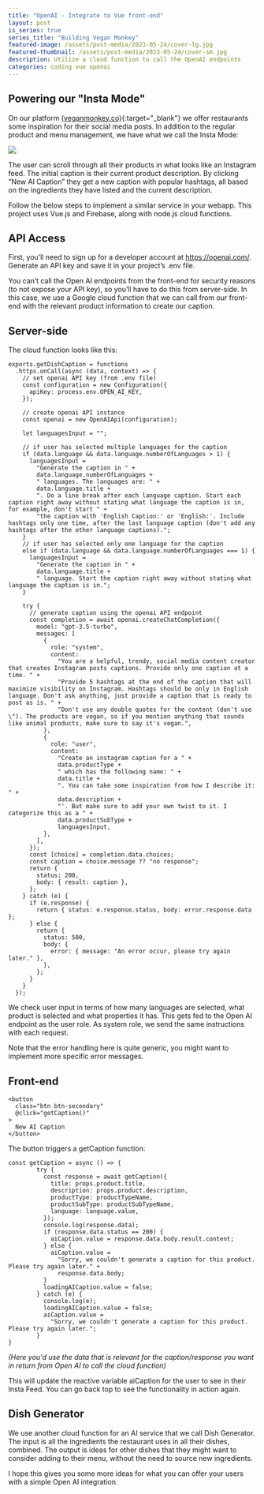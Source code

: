 ```yaml
---
title: "OpenAI - Integrate to Vue front-end"
layout: post
is_series: true
series_title: "Building Vegan Monkey"
featured-image: /assets/post-media/2023-05-24/cover-lg.jpg
featured-thumbnail: /assets/post-media/2023-05-24/cover-sm.jpg
description: Utilize a cloud function to call the OpenAI endpoints
categories: coding vue openai
---
```


## Powering our "Insta Mode"

On our platform [(veganmonkey.co)](https://veganmonkey.co){:target="\_blank"} we offer restaurants some inspiration for their social media posts. In addition to the regular product and menu management, we have what we call the Insta Mode:

<img class="half-image" src="/assets/post-media/2023-05-24/get-caption.gif"/>

The user can scroll through all their products in what looks like an Instagram feed. The initial caption is their current product description. By clicking “New AI Caption” they get a new caption with popular hashtags, all based on the ingredients they have listed and the current description.

Follow the below steps to implement a similar service in your webapp. This project uses Vue.js and Firebase, along with node.js cloud functions.

## API Access

First, you’ll need to sign up for a developer account at https://openai.com/. Generate an API key and save it in your project’s .env file.

You can’t call the Open AI endpoints from the front-end for security reasons (to not expose your API key), so you’ll have to do this from server-side. In this case, we use a Google cloud function that we can call from our front-end with the relevant product information to create our caption.

## Server-side

The cloud function looks like this:

```
exports.getDishCaption = functions
  .https.onCall(async (data, context) => {
    // set openai API key (from .env file)
    const configuration = new Configuration({
      apiKey: process.env.OPEN_AI_KEY,
    });

    // create openai API instance
    const openai = new OpenAIApi(configuration);

    let languagesInput = "";

    // if user has selected multiple languages for the caption
    if (data.language && data.language.numberOfLanguages > 1) {
      languagesInput =
        "Generate the caption in " +
        data.language.numberOfLanguages +
        " languages. The languages are: " +
        data.language.title +
        ". Do a line break after each language caption. Start each caption right away without stating what language the caption is in, for example, don't start " +
        "the caption with 'English Caption:' or 'English:'. Include hashtags only one time, after the last language caption (don't add any hashtags after the other language captions).";
    }
    // if user has selected only one language for the caption
    else if (data.language && data.language.numberOfLanguages === 1) {
      languagesInput =
        "Generate the caption in " +
        data.language.title +
        " language. Start the caption right away without stating what language the caption is in.";
    }

    try {
      // generate caption using the openai API endpoint
      const completion = await openai.createChatCompletion({
        model: "gpt-3.5-turbo",
        messages: [
          {
            role: "system",
            content:
              "You are a helpful, trendy, social media content creator that creates Instagram posts captions. Provide only one caption at a time. " +
              "Provide 5 hashtags at the end of the caption that will maximize visibility on Instagram. Hashtags should be only in English language. Don't ask anything, just provide a caption that is ready to post as is. " +
              "Don't use any double quotes for the content (don't use \"). The products are vegan, so if you mention anything that sounds like animal products, make sure to say it's vegan.",
          },
          {
            role: "user",
            content:
              "Create an instagram caption for a " +
              data.productType +
              " which has the following name: " +
              data.title +
              ". You can take some inspiration from how I describe it: " +
              data.description +
              "'. But make sure to add your own twist to it. I categorize this as a " +
              data.productSubType +
              languagesInput,
          },
        ],
      });
      const [choice] = completion.data.choices;
      const caption = choice.message ?? "no response";
      return {
        status: 200,
        body: { result: caption },
      };
    } catch (e) {
      if (e.response) {
        return { status: e.response.status, body: error.response.data };
      } else {
        return {
          status: 500,
          body: {
            error: { message: "An error occur, please try again later." },
          },
        };
      }
    }
  });
```

We check user input in terms of how many languages are selected, what product is selected and what properties it has. This gets fed to the Open AI endpoint as the user role. As system role, we send the same instructions with each request.

Note that the error handling here is quite generic, you might want to implement more specific error messages.

## Front-end

```
<button
  class="btn btn-secondary"
  @click="getCaption()"
>
  New AI Caption
</button>
```

The button triggers a getCaption function:

```
const getCaption = async () => {
        try {
          const response = await getCaption({
            title: props.product.title,
            description: props.product.description,
            productType: productTypeName,
            productSubType: productSubTypeName,
            language: language.value,
          });
          console.log(response.data);
          if (response.data.status == 200) {
            aiCaption.value = response.data.body.result.content;
          } else {
            aiCaption.value =
              "Sorry, we couldn't generate a caption for this product. Please try again later." +
              response.data.body;
          }
          loadingAICaption.value = false;
        } catch (e) {
          console.log(e);
          loadingAICaption.value = false;
          aiCaption.value =
            "Sorry, we couldn't generate a caption for this product. Please try again later.";
        }
}
```

_(Here you'd use the data that is relevant for the caption/response you want in return from Open AI to call the cloud function)_

This will update the reactive variable aiCaption for the user to see in their Insta Feed. You can go back top to see the functionality in action again.

## Dish Generator

We use another cloud function for an AI service that we call Dish Generator. The input is all the ingredients the restaurant uses in all their dishes, combined. The output is ideas for other dishes that they might want to consider adding to their menu, without the need to source new ingredients.

I hope this gives you some more ideas for what you can offer your users with a simple Open AI integration.
